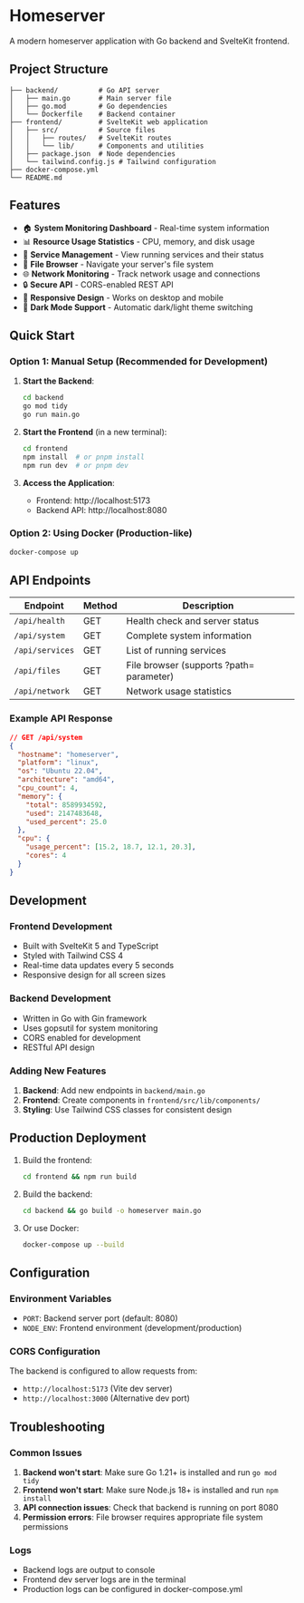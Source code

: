 # Homeserver

A modern homeserver application with Go backend and SvelteKit frontend.

## Project Structure

```
├── backend/          # Go API server
│   ├── main.go       # Main server file
│   ├── go.mod        # Go dependencies
│   └── Dockerfile    # Backend container
├── frontend/         # SvelteKit web application
│   ├── src/          # Source files
│   │   ├── routes/   # SvelteKit routes
│   │   └── lib/      # Components and utilities
│   ├── package.json  # Node dependencies
│   └── tailwind.config.js # Tailwind configuration
├── docker-compose.yml
└── README.md
```

## Features

- 🏠 **System Monitoring Dashboard** - Real-time system information
- 📊 **Resource Usage Statistics** - CPU, memory, and disk usage
- 🔧 **Service Management** - View running services and their status
- 📁 **File Browser** - Navigate your server's file system
- 🌐 **Network Monitoring** - Track network usage and connections
- 🔒 **Secure API** - CORS-enabled REST API
- 📱 **Responsive Design** - Works on desktop and mobile
- 🌙 **Dark Mode Support** - Automatic dark/light theme switching

## Quick Start

### Option 1: Manual Setup (Recommended for Development)

1. **Start the Backend**:
   ```bash
   cd backend
   go mod tidy
   go run main.go
   ```

2. **Start the Frontend** (in a new terminal):
   ```bash
   cd frontend
   npm install  # or pnpm install
   npm run dev  # or pnpm dev
   ```

3. **Access the Application**:
   - Frontend: http://localhost:5173
   - Backend API: http://localhost:8080

### Option 2: Using Docker (Production-like)

```bash
docker-compose up
```

## API Endpoints

| Endpoint | Method | Description |
|----------|--------|-------------|
| `/api/health` | GET | Health check and server status |
| `/api/system` | GET | Complete system information |
| `/api/services` | GET | List of running services |
| `/api/files` | GET | File browser (supports ?path= parameter) |
| `/api/network` | GET | Network usage statistics |

### Example API Response

```json
// GET /api/system
{
  "hostname": "homeserver",
  "platform": "linux",
  "os": "Ubuntu 22.04",
  "architecture": "amd64",
  "cpu_count": 4,
  "memory": {
    "total": 8589934592,
    "used": 2147483648,
    "used_percent": 25.0
  },
  "cpu": {
    "usage_percent": [15.2, 18.7, 12.1, 20.3],
    "cores": 4
  }
}
```

## Development

### Frontend Development
- Built with SvelteKit 5 and TypeScript
- Styled with Tailwind CSS 4
- Real-time data updates every 5 seconds
- Responsive design for all screen sizes

### Backend Development
- Written in Go with Gin framework
- Uses gopsutil for system monitoring
- CORS enabled for development
- RESTful API design

### Adding New Features

1. **Backend**: Add new endpoints in `backend/main.go`
2. **Frontend**: Create components in `frontend/src/lib/components/`
3. **Styling**: Use Tailwind CSS classes for consistent design

## Production Deployment

1. Build the frontend:
   ```bash
   cd frontend && npm run build
   ```

2. Build the backend:
   ```bash
   cd backend && go build -o homeserver main.go
   ```

3. Or use Docker:
   ```bash
   docker-compose up --build
   ```

## Configuration

### Environment Variables

- `PORT`: Backend server port (default: 8080)
- `NODE_ENV`: Frontend environment (development/production)

### CORS Configuration

The backend is configured to allow requests from:
- `http://localhost:5173` (Vite dev server)
- `http://localhost:3000` (Alternative dev port)

## Troubleshooting

### Common Issues

1. **Backend won't start**: Make sure Go 1.21+ is installed and run `go mod tidy`
2. **Frontend won't start**: Make sure Node.js 18+ is installed and run `npm install`
3. **API connection issues**: Check that backend is running on port 8080
4. **Permission errors**: File browser requires appropriate file system permissions

### Logs

- Backend logs are output to console
- Frontend dev server logs are in the terminal
- Production logs can be configured in docker-compose.yml
